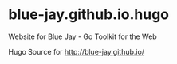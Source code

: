 # blue-jay.github.io.hugo

Website for Blue Jay - Go Toolkit for the Web

Hugo Source for http://blue-jay.github.io/

